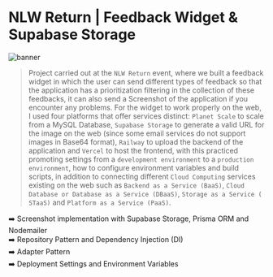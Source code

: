 # NLW Return | Feedback Widget & Supabase Storage

![banner](banner.png)

> Project carried out at the `NLW Return` event, where we built a feedback widget in which the user can send different types of feedback
> so that the application has a prioritization filtering in the collection of these feedbacks, it can also send a Screenshot of the
> application if you encounter any problems. For the widget to work properly on the web, I used four platforms that offer services
> distinct: `Planet Scale` to scale from a MySQL Database, `Supabase Storage` to generate a valid URL for the image on the web (since some
> email services do not support images in Base64 format), `Railway` to upload the backend of the application and `Vercel` to host the frontend, with
> this practiced promoting settings from a `development environment` to a `production environment`, how to configure environment variables
> and build scripts, in addition to connecting different `Cloud Computing` services existing on the web such as `Backend as a Service (BaaS)`, `Cloud
> Database or Database as a Service (DBaaS)`, `Storage as a Service ( STaaS)` and `Platform as a Service (PaaS)`.

:arrow_right: Screenshot implementation with Supabase Storage, Prisma ORM and Nodemailer <br />
:arrow_right: Repository Pattern and Dependency Injection (DI) <br />
:arrow_right: Adapter Pattern <br />
:arrow_right: Deployment Settings and Environment Variables <br />

